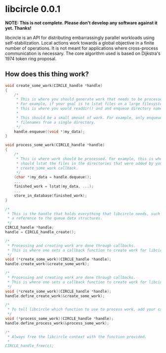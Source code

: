 libcircle 0.0.1
===============

__NOTE: This is not complete. Please don't develop any software against it yet. Thanks!__

libcircle is an API for distributing embarrassingly parallel workloads using self-stabilization. Local actions work towards a global objective in a finite number of operations. It is not meant for applications where cross-process communication is necessary. The core algorithm used is based on Dijkstra's 1974 token ring proposal.

How does this thing work?
-------------------------
```C
void create_some_work(CIRCLE_handle *handle)
{
    /*
     * This is where you should generate work that needs to be processed.
     * For example, if your goal is to lstat files on a large filesystem,
     * this is where you would readdir() and and enqueue directory names.
     *
     * This should be a small amount of work. For example, only enqueue the
     * filenames from a single directory.
     */
    handle.enqueue((void *)my_data);
}

void process_some_work(CIRCLE_handle *handle)
{
    /*
     * This is where work should be processed. For example, this is where you
     * should lstat the files in the directories that were added by your
     * create_some_work callback.
     */
    (char *)my_data = handle.dequeue();
    ...
    finished_work = lstat(my_data, ...);
    ...
    store_in_database(finished_work);
}

/*
 * This is the handle that holds everything that libcircle needs, such as
 * a reference to the queue data structures.
 */
CIRCLE_handle *handle;
handle = CIRCLE_handle_create();

/*
 * Processing and creating work are done through callbacks.
 * This is where one sets a callback function to create work for libcircle.
 */
void (*create_some_work)(CIRCLE_handle *handle);
handle.create_work(&create_some_work);

/*
 * Processing and creating work are done through callbacks. 
 * This is where one sets a callback function to create work for libcircle.
 */
void (*create_some_work)(CIRCLE_handle *handle);
handle.define_create_work(&create_some_work);

/*
 * To tell libcircle which function to use to process work, add your callback here.
 */
void (*process_some_work)(CIRCLE_handle *handle);
handle.define_process_work(&process_some_work);

/*
 * Always free the libcircle context with the function provided.
 *
CIRCLE_handle_free(c);
```
